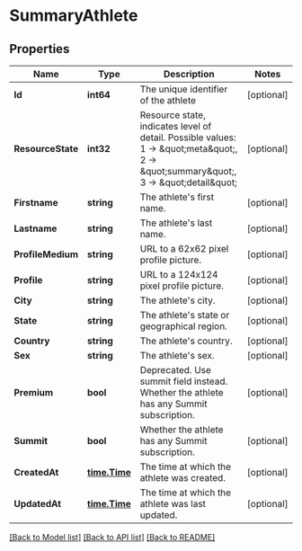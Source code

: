 # SummaryAthlete

## Properties

Name | Type | Description | Notes
------------ | ------------- | ------------- | -------------
**Id** | **int64** | The unique identifier of the athlete | [optional] 
**ResourceState** | **int32** | Resource state, indicates level of detail. Possible values: 1 -&gt; \&quot;meta\&quot;, 2 -&gt; \&quot;summary\&quot;, 3 -&gt; \&quot;detail\&quot; | [optional] 
**Firstname** | **string** | The athlete&#39;s first name. | [optional] 
**Lastname** | **string** | The athlete&#39;s last name. | [optional] 
**ProfileMedium** | **string** | URL to a 62x62 pixel profile picture. | [optional] 
**Profile** | **string** | URL to a 124x124 pixel profile picture. | [optional] 
**City** | **string** | The athlete&#39;s city. | [optional] 
**State** | **string** | The athlete&#39;s state or geographical region. | [optional] 
**Country** | **string** | The athlete&#39;s country. | [optional] 
**Sex** | **string** | The athlete&#39;s sex. | [optional] 
**Premium** | **bool** | Deprecated.  Use summit field instead. Whether the athlete has any Summit subscription. | [optional] 
**Summit** | **bool** | Whether the athlete has any Summit subscription. | [optional] 
**CreatedAt** | [**time.Time**](time.Time.md) | The time at which the athlete was created. | [optional] 
**UpdatedAt** | [**time.Time**](time.Time.md) | The time at which the athlete was last updated. | [optional] 

[[Back to Model list]](../README.md#documentation-for-models) [[Back to API list]](../README.md#documentation-for-api-endpoints) [[Back to README]](../README.md)


